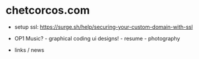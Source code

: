 # chetcorcos.com

- setup ssl: https://surge.sh/help/securing-your-custom-domain-with-ssl

- OP1 Music? - graphical coding ui designs! - resume - photography

* links / news
